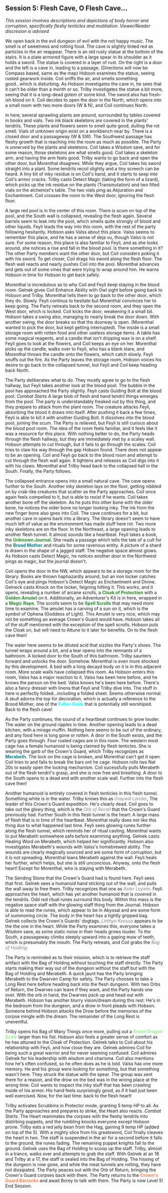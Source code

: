 ## Session 5: Flesh Cave, O Flesh Cave...

*This session involves descriptions and depictions of body horror and corruption, specifically fleshy tenticles and mutiliation. Viewer/Reader discresion is advised*

We open back in the evil dungeon of evil with the not happy music. The smell is of sweetness and rotting food. The cave is slightly tinted red as particles in the air reappear. There is an old rusty statue at the bottom of the stairs. It is a plate armored figure with a large spear in its shoulder as it holds a sword. The statue is covered in a layer of rust. On the right is a door and the left is a cave in, leading to a passage. (Directions will now be Compass based, same as the map) Hobson examines the statue, seeing rusted gearwork inside. Coil sniffs the air, and smells something good...which is disturbing. As Hobson investigates the cave in, he sees that it can't be older than a month or so. Trilby investigates the statue a bit more, seeing that it is a long-dead golem of some kind. The sword also has fresh-ish blood on it. Coil decides to open the door in the North, which opens into a small room with two more doors (W & N), and Coil continues North.  

In here, several sprawling plants are around, surrounded by tables covered in books and vials. Two ink black skeletons are covered in the plants' tendrils. These plants and flowers seem to smell quite good, dulling the rot smell. Vials of unknown origin exist on a workbench near by. There is a closed door and a passageway (W & SW). The Southwest passage has fleshy growth that is reaching into the room as much as possible. The Party is unnerved by the plants and skeletons. Coil takes a Wisdom save, and for some reason, those skeletons are what smells good. Coil takes a skeleton arm, and having the arm feels good. Trilby wants to go back and open the other door, but Morenthal disagrees. While they argue, Coil takes his sword straight into a plant. Some tendrils recoil slightly and a tiny screech can be heard. A tiny bit of inky residue is on Coil's hand, and it starts to seep into Coil's armor cracks. Trilby casts Detect Magic (taking the form of a lizard), which picks up the ink residue on the plants (Transmutation) and two filled vials on the alchemist's table. The two vials ping as Abjuration and Enchantment. Coil crosses the room to the West door, ignoring the flesh floor.

A large red pool is in the center of this room. There is scum on top of the pool, and the South wall is collapsed, revealing the flesh again. Several barrels seem to leak into the pool, which smells quite strongly of blood and other liquids. Feyli leads the way into this room, with the rest of the party following hesitantly. Hobson asks Valss about this place. Valss seems to remember this place, and he has a sense of deja vu, though Valss is not sure. For some reason, this place is also familiar to Feyli, and as she looks around, she notices a rise and fall in the blood pool. Is there something in it? The other Party members want the other door, but Coil considers poking it with his sword. To get closer, Coil drags his sword along the flesh floor. The flesh wall reacts and nearly pushes Coil into the pool. Morenthal advances and gets out of some vines that were trying to wrap around him. He warns Hobson in time for Hobson to get back safely.

Morenthal is incredulous as to why Coil and Feyli keep staying in the blood room. Gelnek gives Coil Enhance Ability with Owl sight before going back to Hobson and Trilby. Morenthal tells them to go back to the other door, which they do. Slowly. Feyli continus to hesitate but Morenthal convinces her to keep going. The Party retreats back to the second room, and they open the West door, which is locked. Coil kicks the door, weakening it a small bit. Hobson takes a swing also, managing to nearly break the door down. With another swing, the door breaks so that the doorway is open. (Morenthal wanted to pick the door, but kept getting interrupted). The inside is a small storage room with rotten food and other useless storage items. A table has some magical reagents, and a candle that isn't dripping wax is on a shelf. Feyli goes to look at the flowers, and Coil keeps an eye on her. Morenthal picks up the candle, walks over to Feyli, who has a blank stare, and Morenthal throws the candle onto the flowers, which catch slowly. Feyli snuffs out the fire. As the Party leaves the storage room, Hobson voices his desire to go back to the collapsed tunnel, but Feyli and Coil keep heading back North.

The Party deliberates what to do. They mostly agree to go to the flesh hallway, but Feyli takes another look at the blood pool. The bubble in the pool has approached the Party slightly. Feyli casts Guiding Bolt at the blood pool. *Combat Starts* A large blob of flesh and hand tendril things emerges from the pool. The party is understandably freaked out by this thing, and they prepare to attack from the plant room. The creature attacks Feyli, absorbing the blood it draws into itself. After pushing it back a few times, Feyli is able to kill it with another Guiding Bolt. It dissolves into the blood pool, joining the scum. The Party is relieved, but Feyli is still curious about the blood pool room. The idea of the room feels familiar, and it feels like it was a resource for this place. With nothing better to do, the Party heads through the flesh hallway, but they are immediately met by a scaley wall. Hobson attempts to cut through, but it fails to go through the scales. Coil tries to claw his way through the gap Hobson found. There does not appear to be an opening. Coil and Feyli go back to the blood room and attempt to cut through the flesh wall again. It tightens and releases as Coil digs into it with his claws. Morenthal and Trilby head back to the collapsed hall in the South. Finally, the Party follows.

The collapsed entrance opens into a small natural cave. The cave opens further to the South. Another inky skeleton lays on the floor, getting nibbled on by crab-like creatures that scatter as the Party approaches. Coil once again feels compelled to it, but is able to resist if he wants. Coil takes another bone off the skeleton. As he puts this other bone with the older bone, he notices the older bone no longer looking inky. The ink from the new finger bone also goes into Coil. The cave continues for a bit, but another cave in opens back into a library. The library doesn't seem to have much left of value as the environment has made stuff here rot. Two more inky skeletons are on the floor. In the Northeast, a large opening leads to another flesh tunnel. It almost sounds like a heartbeat. Feyli takes a book, the <span style="color:forestgreen">**Unknown Journal**</span>. She reads a passage which tells the tale of a cult for the <span style="color:teal">**Brood Mother**</span> and rituals for some ravenous entity. A picture of a shard is drawn in the shape of a jagged staff. The negative space almost glows. As Hobson casts Detect Magic, he notices another door in the Northwest pings as magic, but the journal doesn't.

Coil opens the door in the NW, which appears to be a storage room for the library. Books are thrown haphazardly around, but an iron locker catches Coil's eye and pings Hobson's Detect Magic as Enchantment and Divine. Gelneck casts Knock on the locker, feigning hitting it. This works, and it opens, revealing a number of arcane scrolls, a <span style="color:forestgreen">**Cloak of Protection**</span> with a <span style="color:forestgreen">**Golden Amulet**</span> on it. Additionally, an Adventurer's Kit is in here, wrapped in a <span style="color:forestgreen">**Magic Rope**</span>. The scrolls seem to be <span style="color:forestgreen">**Spell Scrolls**</span> that may need more time to examine. The amulet has a carving of a sun on it, which is the symbol of Ophena (Goddess of Light). This Amulet is very nice, which may not be something an average Crown's Guard would have. Hobson takes all of the stuff mentioned with the exception of the spell scrolls. Hobson puts the Cloak on, but will need to Attune to it later for benefits. On to the flesh cave then!

The water here seems to be diluted acid that sizzles the Party's shoes. The tunnel wraps around a bit, and a tear opens into the remnants of a bathroom. A locked door to the South of this bathroom. Trilby saunters forward and unlocks the door. Somehow. Morenthal is even more shocked by this development. A bed with a long decayd body on it is in this adjacent room. More scale walls have collapsed this room. As Hobson enters this room, Valss has a major reaction to it. Valss has been here before, and he knows the person on the bed. Valss knows he's been here before. There's also a fancy dresser with linens that Feyli and Trilby dive into. The stuff in here is perfectly folded...including a folded sheet. Seems otherwise normal. A skull adorns the top for decoration, which is actually a reference to the Brood Mother, one of the <span style="color:aqua">**Fallen Gods**</span> that is potentially still worshiped. Back to the flesh cave!

As the Party continues, the sound of a heartbeat continues to grow louder. The water on the ground ripples in time. Another opening leads to a dead kitchen, with a mirage muffin. Nothing here seems to be out of the ordinary, and any food here is long gone or rotten. A door in the South exists, and the Party goes through. Four rusted cages are in this room. The western most cage has a female humanoid is being claimed by flesh tenticles. She is wearing the garb of the Crown's Guard, which Trilby recognizes as <span style="color:teal">**Merabeth**</span>. The lock on the cage is broken, and Morenthal can't get it open. Coil tries to and fails to break the bars ont he cage. Hobson rolls two Nat 20s to easily open the locking mechanism. Coil sucessfully pulls Merabeth out of the flesh tendril's grasp, and she is now free and breathing. A door to the South opens to a dead end with another scale wall. Further into the flesh cave then!

Another humanoid is entirely covered in flesh tenticles in this flesh tunnel. Something white is in the water. Trilby knows this as <span style="color:gray">*Graywill Lander*</span>, The leader of this Crown's Guard expedition. He's clearly dead. Coil goes to take out the glowy thing, which is the <span style="color:gray">*Orb of Recall*</span> that the Crown's Guard previously had. Further South in this flesh tunnel is the heart: A large mass of flesh that is in time of the heartbeat. Morenthal really does not like this thing due to what happened last time. Feyli sees glowing runes further along the flesh tunnel, which reminds her of ritual casting. Morenthal wants to put Merabeth somewhere safe before examining anything. Gelnek casts Healing Word on Merabeth, which helped her significantly. Hobson also investigates Merabeth's wounds with Valss's homebrewed ability. The wounds are clearly magically sourced and are some form of corruption, but it is not spreading. Morenthal leans Merabeth against the wall. Feyli heals her further, which helps, but she is still unconcious. Anyway, onto the flesh heart! Except for Morenthal, who is staying with Merabeth.

The Sending Stone that the Crown's Guard had is found here. Feyli sees that first. Gelnek sees a humanoid hand sticking out of the wall, and pulls the wall away to free them. Trilby recognizes that one as <span style="color:gray">*Aster Leywin*</span>. Feyli approaches the heart, which has yet another humanoid that is covered in the tendrils. Odd red ritual runes surround this body. Within this mass is the negative space staff with the glowing staff thing from the Journal. Hobson is able to read the runes, which appear to be in Abyssal and are some form of summoning circle. The body in the heart has a tightly gripped bag. Gelnek collects the Crown's Guards' dogtags. <span style="color:gray">*Linthyn Keessa*</span> appears to be the the one in the heart. While the Party examines this, everyone takes a Wisdom save, as some static noise in their heads grows louder. To the South, a passageway climbs steeply upward into a gaping maw of teeth, which is presumably the mouth. The Party retreats, and Coil grabs the <span style="color:gray">*Bag of Holding*</span>.

The Party is reminded as to their mission, which is to retrieve the staff artifact with the Bag of Holding without touching the staff directly. The Party starts making their way out of the dungeon without the staff but with the Bag of Holding and Merabeth. A quick jaunt has the Party bringing Merabeth to the Dwarven Camp for safety. The Party chooses to take a Long Rest here before heading back into the flesh dungeon. With two Orbs of Return, the Dwarves can leave if they want, and the Party hands one over. With the orb in hand, the Dwarves pack up and head out with Merabeth. Hobson has another blurry vision/dream during this rest: He's in the bedroom from the dungeon, and a drow in front pleads with Hobson. Someone behind Hobson attacks the Drow before the memories of the corpse mingle with the dream. The remainder of the Long Rest is uneventful.

Trilby opens his Bag of Many Things once more, pulling out a <span style="color:lightgreen">**Green Dragon Scale**</span> larger than his fist. Hobson also feels a greater sense of comfort as he has attuned to the Cloak of Protection. Gelnek talks to Coil about his relationship with Feyli, and how close they are. Gelnek admires Coil for being such a great warrior and for never seeming confused. Coil admires Gelnek for his leadership with wisdom and charisma. Coil also mentions how he's often confused, so he often does as he is told. Valss has one more memory. He and his group were looking for something, but that something wasn't here. They struck the statue with the spear. The group was sent there for a reason, and the drow on the bed was in the wrong place at the wrong time. Coil wants to inspect the inky stuff that has been crawling inside of his armor. His hand feels surprisingly good, as if it had just been well exercised. Now, for the last time: back to the flesh heart!

Trilby activates Scrubbins in Protector mode, granting 5 temp HP to all. As the Party approaches and prepares to strike, the Heart also reacts. *Combat Starts.* The Heart reanimates the corpses with the fleshy tendrils into distirbing puppets, and the rumbling knocks everyone except Hobson prone. Trilby eats a red jelly bean from the Hag, gaining 9 temp HP (added on top of the 5). With a mighty slice from his greatsword, Coil finally cleaves the heart in two. The staff is suspended in the air for a second before it falls to the ground, the runes fading. The remaining puppet knights fall to the ground. Gelnek uses the Bag of Holding to scoop up the staff. Trilby, almost in a trance, walks over and attempts to grab the staff. With Gelnek at an 18 and Trilby at a 17, the staff is sealed into the Bag of Holding. The hissing of the dungeon is now gone, and while the meat tunnels are rotting, they have not dissipated. The Party peaces out with the Orb of Return, bringing the Crown's Guard corpses back with them. The Party returns to the <span style="color:coral">**Crown's Guard Barracks**</span> and await Borey to talk with them. The Party is now Level 5! End Session.
